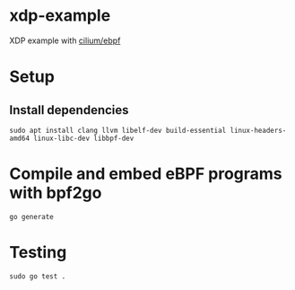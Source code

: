 # xdp-example

XDP example with [cilium/ebpf](https://github.com/cilium/ebpf)

# Setup

## Install dependencies

```
sudo apt install clang llvm libelf-dev build-essential linux-headers-amd64 linux-libc-dev libbpf-dev
```

# Compile and embed eBPF programs with bpf2go

```
go generate
```

# Testing

```
sudo go test .
```
